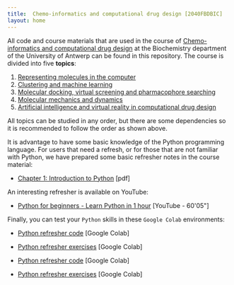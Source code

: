 ```yaml
---
title:  Chemo-informatics and computational drug design [2040FBDBIC]
layout: home
---
```


All code and course materials that are used in the course of <a href="https://www.uantwerpen.be/nl/studeren/aanbod/alle-opleidingen/biochemie-en-biotechnologie/master/studieprogramma/" target="_blank">Chemo-informatics and computational drug design</a> at the Biochemistry department of the University of Antwerp can be found in this repository. The course is divided into five **topics**:

1. [Representing molecules in the computer](/Topic_01)
2. [Clustering and machine learning](/Topic_02)
3. [Molecular docking, virtual screening and pharmacophore searching](/Topic_03)
4. [Molecular mechanics and dynamics](/Topic_04)
5. [Artificial intelligence and virtual reality in computational drug design](/Topic_05)

All topics can be studied in any order, but there are some dependencies so it is recommended to follow the order as shown above.

It is advantage to have some basic knowledge of the Python programming language. For users that need a refresh, or for those that are not familiar with Python, we have prepared some basic refresher notes in the course material:

- <a href="/Intro/1-Introduction_to_Python.pdf" download target="_blank">Chapter 1: Introduction to Python</a> [pdf]

An interesting refresher is available on YouTube:

- <a href="https://www.youtube.com/watch?v=kqtD5dpn9C8&t=70s" target="_blank">Python for beginners - Learn Python in 1 hour</a> [YouTube - 60'05"]

Finally, you can test your `Python` skills in these `Google Colab` environments:

- <a href="https://githubtocolab.com/UAMCAntwerpen/2040FBDBIC/blob/master/Intro/Basic_Python_Refresher.ipynb" target="_blank">Python refresher code</a> [Google Colab]
- <a href="https://githubtocolab.com/UAMCAntwerpen/2040FBDBIC/blob/master/Intro/Basic_Python_Refresher_Exercises.ipynb" target="_blank">Python refresher exercises</a> [Google Colab]

- [Python refresher code](https://colab.research.google.com/github/UAMCAntwerpen/2040FBDBIC/blob/master/Basic_Python_Refresher.ipynb) [Google Colab]
- [Python refresher exercises](https://github.com/UAMCAntwerpen/2040FBDBIC/blob/master/Basic_Python_Refresher_Exercises.ipynb) [Google Colab]
